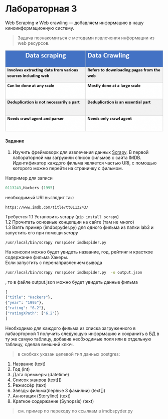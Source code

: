 # Лабораторная 3
Web Scraping и Web crawling — добавляем информацию в нашу киноинформационную систему.
> Задача познакомиться с методами извлечения информации из web ресурсов.

![](scrapping_crawling.png )


#### Задание
1. Изучить фреймоворк для извлечения данных [Scrapy](https://scrapy.org/).
В первой лабораторной мы загрузили список фильмов c сайта IMDB. 
Идентификатор каждого фильма является частью URI, с помощью которого можно перейти на страничку с фильмом.  

Например для записи 
```sql
0113243,Hackers (1995)
```
необходимый URI выглядит так:
```
https://www.imdb.com/title/tt0113243/
```
Требуется
1.1 Установить scrapy (`pip install scrapy`)  
1.2 Прочитать основные концепции на сайте (там не много)  
1.3 Взять пример (imdbspyder.py) для одного фильма из папки lab3 и запустить его при помощи *scrapy*
```bash
/usr/local/bin/scrapy runspider imdbspider.py
```

На консоли можно будет увидеть название, год, рейтинг и красткое содержание фильма Хакеры.  
Если запустить с перенаправлением вывода
```bash
/usr/local/bin/scrapy runspider imdbspider.py  -o output.json
```
, то в файле output.json можно будет увидеть данные фильма
```python
[
{"title": "Hackers"},
{"year": "1995"},
{"rating": "6.2"},
{"ratingXPath": ["6.2"]}
]
```

Необходимо для каждого фильма из списка загруженного в лабаорторной 1 получить следующую информацию и сохранить в БД в ту же самую таблицу, добавив необходимые поля или в отдельную таблицу, сделав внешний ключ.
> в скобках указан  целевой тип данных postgres:

1. Название (text)
2. Год (int)
3. Дата премьеры (datetime) 
4. Список жанров (text[])
5. Режиссёр (text)
7. Звёзды фильма(первые 3 фамилии) (text[])
6. Аннотация (Storyline) (text) 
7. Краткое содержание (Synopsis) (text) 
> см. пример по переходу по ссылкам в imdbspyder.py
